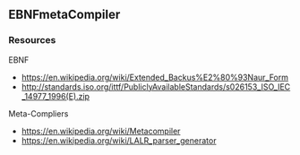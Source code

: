 ## EBNFmetaCompiler

### Resources
EBNF
* https://en.wikipedia.org/wiki/Extended_Backus%E2%80%93Naur_Form
* http://standards.iso.org/ittf/PubliclyAvailableStandards/s026153_ISO_IEC_14977_1996(E).zip

Meta-Compliers
* https://en.wikipedia.org/wiki/Metacompiler
* https://en.wikipedia.org/wiki/LALR_parser_generator
